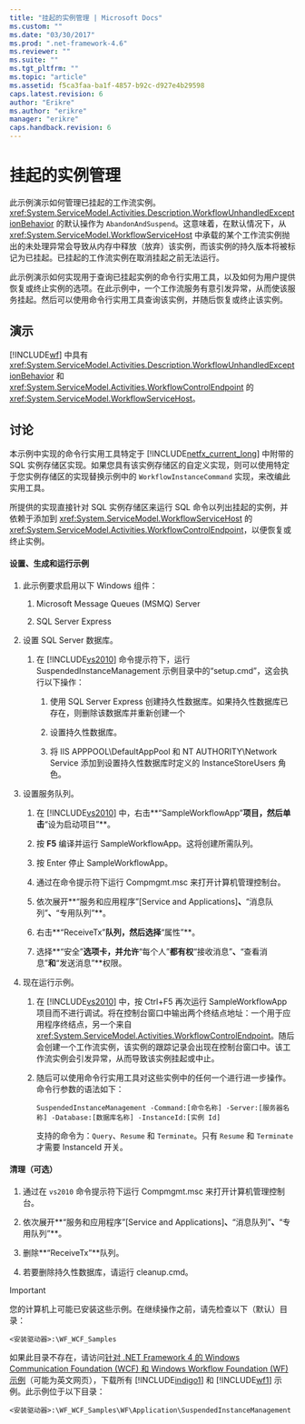 ```yaml
---
title: "挂起的实例管理 | Microsoft Docs"
ms.custom: ""
ms.date: "03/30/2017"
ms.prod: ".net-framework-4.6"
ms.reviewer: ""
ms.suite: ""
ms.tgt_pltfrm: ""
ms.topic: "article"
ms.assetid: f5ca3faa-ba1f-4857-b92c-d927e4b29598
caps.latest.revision: 6
author: "Erikre"
ms.author: "erikre"
manager: "erikre"
caps.handback.revision: 6
---
```

# 挂起的实例管理
此示例演示如何管理已挂起的工作流实例。<xref:System.ServiceModel.Activities.Description.WorkflowUnhandledExceptionBehavior> 的默认操作为 `AbandonAndSuspend`。这意味着，在默认情况下，从 <xref:System.ServiceModel.WorkflowServiceHost> 中承载的某个工作流实例抛出的未处理异常会导致从内存中释放（放弃）该实例，而该实例的持久版本将被标记为已挂起。已挂起的工作流实例在取消挂起之前无法运行。  
  
 此示例演示如何实现用于查询已挂起实例的命令行实用工具，以及如何为用户提供恢复或终止实例的选项。在此示例中，一个工作流服务有意引发异常，从而使该服务挂起。然后可以使用命令行实用工具查询该实例，并随后恢复或终止该实例。  
  
## 演示  
 [!INCLUDE[wf](../../../../includes/wf-md.md)] 中具有 <xref:System.ServiceModel.Activities.Description.WorkflowUnhandledExceptionBehavior> 和 <xref:System.ServiceModel.Activities.WorkflowControlEndpoint> 的 <xref:System.ServiceModel.WorkflowServiceHost>。  
  
## 讨论  
 本示例中实现的命令行实用工具特定于 [!INCLUDE[netfx_current_long](../../../../includes/netfx-current-long-md.md)] 中附带的 SQL 实例存储区实现。如果您具有该实例存储区的自定义实现，则可以使用特定于您实例存储区的实现替换示例中的 `WorkflowInstanceCommand` 实现，来改编此实用工具。  
  
 所提供的实现直接针对 SQL 实例存储区来运行 SQL 命令以列出挂起的实例，并依赖于添加到 <xref:System.ServiceModel.WorkflowServiceHost> 的 <xref:System.ServiceModel.Activities.WorkflowControlEndpoint>，以便恢复或终止实例。  
  
#### 设置、生成和运行示例  
  
1.  此示例要求启用以下 Windows 组件：  
  
    1.  Microsoft Message Queues \(MSMQ\) Server  
  
    2.  SQL Server Express  
  
2.  设置 SQL Server 数据库。  
  
    1.  在 [!INCLUDE[vs2010](../../../../includes/vs2010-md.md)] 命令提示符下，运行 SuspendedInstanceManagement 示例目录中的“setup.cmd”，这会执行以下操作：  
  
        1.  使用 SQL Server Express 创建持久性数据库。如果持久性数据库已存在，则删除该数据库并重新创建一个  
  
        2.  设置持久性数据库。  
  
        3.  将 IIS APPPOOL\\DefaultAppPool 和 NT AUTHORITY\\Network Service 添加到设置持久性数据库时定义的 InstanceStoreUsers 角色。  
  
3.  设置服务队列。  
  
    1.  在 [!INCLUDE[vs2010](../../../../includes/vs2010-md.md)] 中，右击**“SampleWorkflowApp”**项目，然后单击**“设为启动项目”**。  
  
    2.  按 **F5** 编译并运行 SampleWorkflowApp。这将创建所需队列。  
  
    3.  按 Enter 停止 SampleWorkflowApp。  
  
    4.  通过在命令提示符下运行 Compmgmt.msc 来打开计算机管理控制台。  
  
    5.  依次展开**“服务和应用程序”\[Service and Applications\]**、**“消息队列”**、**“专用队列”**。  
  
    6.  右击**“ReceiveTx”**队列，然后选择**“属性”**。  
  
    7.  选择**“安全”**选项卡，并允许**“每个人”**都有权**“接收消息”**、**“查看消息”**和**“发送消息”**权限。  
  
4.  现在运行示例。  
  
    1.  在 [!INCLUDE[vs2010](../../../../includes/vs2010-md.md)] 中，按 Ctrl\+F5 再次运行 SampleWorkflowApp 项目而不进行调试。将在控制台窗口中输出两个终结点地址：一个用于应用程序终结点，另一个来自 <xref:System.ServiceModel.Activities.WorkflowControlEndpoint>。随后会创建一个工作流实例，该实例的跟踪记录会出现在控制台窗口中。该工作流实例会引发异常，从而导致该实例挂起或中止。  
  
    2.  随后可以使用命令行实用工具对这些实例中的任何一个进行进一步操作。命令行参数的语法如下：  
  
         `SuspendedInstanceManagement -Command:[命令名称] -Server:[服务器名称] -Database:[数据库名称] -InstanceId:[实例 Id]`  
  
         支持的命令为：`Query`、`Resume` 和 `Terminate`。只有 `Resume` 和 `Terminate` 才需要 InstanceId 开关。  
  
#### 清理（可选）  
  
1.  通过在 `vs2010` 命令提示符下运行 Compmgmt.msc 来打开计算机管理控制台。  
  
2.  依次展开**“服务和应用程序”\[Service and Applications\]**、**“消息队列”**、**“专用队列”**。  
  
3.  删除**“ReceiveTx”**队列。  
  
4.  若要删除持久性数据库，请运行 cleanup.cmd。  
  
> [!IMPORTANT]
>  您的计算机上可能已安装这些示例。在继续操作之前，请先检查以下（默认）目录：  
>   
>  `<安装驱动器>:\WF_WCF_Samples`  
>   
>  如果此目录不存在，请访问[针对 .NET Framework 4 的 Windows Communication Foundation \(WCF\) 和 Windows Workflow Foundation \(WF\) 示例](http://go.microsoft.com/fwlink/?LinkId=150780)（可能为英文网页），下载所有 [!INCLUDE[indigo1](../../../../includes/indigo1-md.md)] 和 [!INCLUDE[wf1](../../../../includes/wf1-md.md)] 示例。此示例位于以下目录：  
>   
>  `<安装驱动器>:\WF_WCF_Samples\WF\Application\SuspendedInstanceManagement`